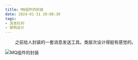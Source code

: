 ```yaml
---
title: MQ组件的封装
date: 2024-01-31 20:08:30 
tags:
- 消息队列
- 架构设计
---
```


&ensp;&ensp;&ensp;&ensp; 之前给人封装的一套消息发送工具。类层次设计得挺有感觉的。

![MQ组件的封装](/pic/工程/服务端/MQ组件的封装/MQ组件的封装.png)
